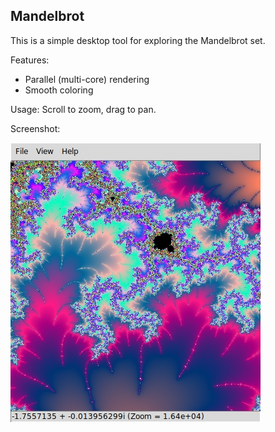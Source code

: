 Mandelbrot
----------

This is a simple desktop tool for exploring the Mandelbrot set.

Features:
  * Parallel (multi-core) rendering
  * Smooth coloring

Usage: Scroll to zoom, drag to pan.

Screenshot:

![screenshot](docs/screenshot.jpg)
